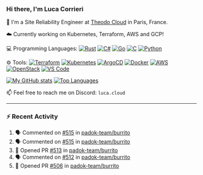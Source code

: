 ### Hi there, I'm Luca Corrieri

👋 I'm a Site Reliability Engineer at [Theodo Cloud](https://cloud.theodo.com/) in Paris, France.

☁️ Currently working on Kubernetes, Terraform, AWS and GCP!

💻 Programming Languages:
[![Rust](https://img.shields.io/badge/Rust-c14566?style=flat-square&logo=rust&logoColor=white)](#)
[![C#](https://img.shields.io/badge/C%23-1e9e25.svg?style=flat-square&logo=c%20sharp&logoColor=white)](#)
[![Go](https://img.shields.io/badge/Go-007d9c?style=flat-square&logo=go&logoColor=white)](#)
[![C](https://img.shields.io/badge/C-2570ae.svg?style=flat-square&logo=c&logoColor=white)](#)
[![Python](https://img.shields.io/badge/Python-3b78a7.svg?style=flat-square&logo=python&logoColor=white)](#)

⚙️ Tools:
[![Terraform](https://img.shields.io/badge/Terraform-7B42BC?style=flat-square&logo=terraform&logoColor=white)](#)
[![Kubernetes](https://img.shields.io/badge/Kubernetes-326CE5?style=flat-square&logo=kubernetes&logoColor=white)](#)
[![ArgoCD](https://img.shields.io/badge/ArgoCD-009485?style=flat-square&logo=argo&logoColor=white)](#)
[![Docker](https://img.shields.io/badge/Docker-2496ED?style=flat-square&logo=docker&logoColor=white)](#)
[![AWS](https://img.shields.io/badge/AWS-232F3E?style=flat-square&logo=amazonaws&logoColor=white)](#)
[![OpenStack](https://img.shields.io/badge/OpenStack-ED1944?style=flat-square&logo=openstack&logoColor=white)](#)
[![VS Code](https://img.shields.io/badge/VS%20Code-007ACC?style=flat-square&logo=visualstudiocode&logoColor=white)](#)

[![My GitHub stats](https://github-readme-stats.vercel.app/api?username=corrieriluca&hide_rank=true&count_private=true&include_all_commits=true&show_icons=true&theme=github_dark)](#)
[![Top Languages](https://github-readme-stats.vercel.app/api/top-langs/?username=corrieriluca&layout=compact&theme=github_dark)](#)

📫 Feel free to reach me on Discord: `luca.cloud`

---

### :zap: Recent Activity

<!--START_SECTION:activity-->
1. 🗣 Commented on [#515](https://github.com/padok-team/burrito/issues/515#issuecomment-2600802337) in [padok-team/burrito](https://github.com/padok-team/burrito)
2. 🗣 Commented on [#515](https://github.com/padok-team/burrito/issues/515#issuecomment-2599707977) in [padok-team/burrito](https://github.com/padok-team/burrito)
3. 💪 Opened PR [#513](https://github.com/padok-team/burrito/pull/513) in [padok-team/burrito](https://github.com/padok-team/burrito)
4. 🗣 Commented on [#512](https://github.com/padok-team/burrito/issues/512#issuecomment-2598769228) in [padok-team/burrito](https://github.com/padok-team/burrito)
5. 💪 Opened PR [#506](https://github.com/padok-team/burrito/pull/506) in [padok-team/burrito](https://github.com/padok-team/burrito)
<!--END_SECTION:activity-->
